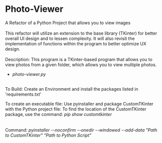 # Photo-Viewer
A Refactor of a Python Project that allows you to view images
<br><br>
This refactor will utilize an extension to the base library (TKinter) for better overall UI design and to lessen complexity. It will also revisit the implementation of functions within the program to better optimize UX design.
<br><br>
Description:
This program is a TKinter-based program that allows you to view photos from a given folder, which allows you to view multiple photos.
<ul>
   <li><i>photo-viewer.py</i></li>
</ul>
<br>
To Build:
Create an Environment and install the packages listed in 'requirements.txt'

To create an executable file:
Use pyinstaller and package CustomTKinter with the Python project file:
   To find the location of the CustomTKinter package, use the command: <i>pip show customtkinter</i>
   <br><br><br>
   Command: <i>pyinstaller --noconfirm --onedir --windowed --add-data "Path to CustomTKinter"  "Path to Python Script"</i>
